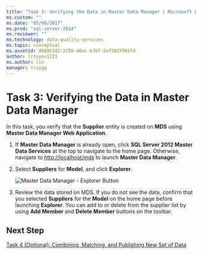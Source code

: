 ```yaml
---
title: "Task 3: Verifying the Data in Master Data Manager | Microsoft Docs"
ms.custom: ""
ms.date: "03/06/2017"
ms.prod: "sql-server-2014"
ms.reviewer: ""
ms.technology: data-quality-services
ms.topic: conceptual
ms.assetid: d88953d2-2258-40ac-b3bf-2ef502f9b5fd
author: lrtoyou1223
ms.author: lle
manager: craigg
---
```

# Task 3: Verifying the Data in Master Data Manager
  In this task, you verify that the **Supplier** entity is created on **MDS** using **Master Data Manager Web Application**.

1.  If **Master Data Manager** is already open, click **SQL Server 2012 Master Data Services** at the top to navigate to the home page. Otherwise, navigate to [http://localhost/mds](http://localhost/mds) to launch **Master Data Manager**.

2.  Select **Suppliers** for **Model**, and click **Explorer**.

     ![Master Data Manager - Explorer Button](../../2014/tutorials/media/et-verifyingthedatainmasterdatamanager.jpg "Master Data Manager - Explorer Button")

3.  Review the data stored on MDS. If you do not see the data, confirm that you selected **Suppliers** for the **Model** on the home page before launching **Explorer**. You can add to or delete from the supplier list by using **Add Member** and **Delete Member** buttons on the toolbar.

## Next Step
 [Task 4 &#40;Optional&#41;: Combining, Matching, and Publishing New Set of Data](../../2014/tutorials/task-4-optional-combining-matching-and-publishing-new-set-of-data.md)


